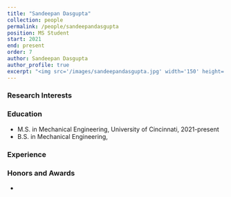 ```yaml
---
title: "Sandeepan Dasgupta"
collection: people
permalink: /people/sandeepandasgupta
position: MS Student
start: 2021
end: present
order: 7
author: Sandeepan Dasgupta
author_profile: true
excerpt: "<img src='/images/sandeepandasgupta.jpg' width='150' height='auto'>"
---
```

### Research Interests


### Education
* M.S. in Mechanical Engineering, University of Cincinnati, 2021-present
* B.S. in Mechanical Engineering,

### Experience

### Honors and Awards
* 
